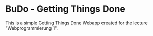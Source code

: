 BuDo - Getting Things Done
==========================
This is a simple Getting Things Done Webapp created for the lecture
"Webprogrammierung 1".
